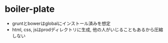 # boiler-plate

- gruntとbowerはglobalにインストール済みを想定
- html, css, jsはprodディレクトリに生成, 他の人がいじることもあるから圧縮しない
